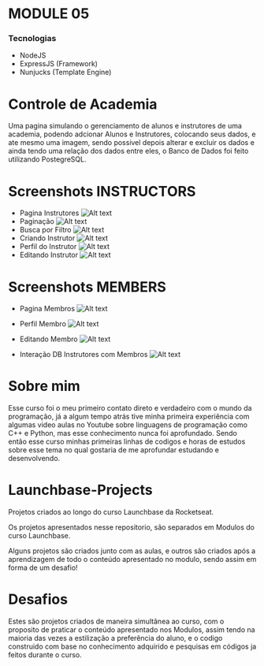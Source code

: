 # MODULE 05
### Tecnologias
- NodeJS
- ExpressJS (Framework)
- Nunjucks (Template Engine)

# Controle de Academia

Uma pagina simulando o gerenciamento de alunos e instrutores de uma academia, podendo adcionar Alunos e Instrutores, colocando seus dados, e ate mesmo uma imagem, sendo possivel depois alterar e excluir os dados e ainda tendo uma relação dos dados entre eles, o Banco de Dados foi feito utilizando PostegreSQL.

# Screenshots INSTRUCTORS
- Pagina Instrutores
![Alt text](https://i.ibb.co/yW9xQqp/Captura-de-Tela-2.png "Instrutor Inicial")
- Paginação
![Alt text](https://i.ibb.co/RHFPb7K/Captura-de-Tela-3.png "Instrutor Paginação")
- Busca por Filtro
![Alt text](https://i.ibb.co/DMCVSPX/Captura-de-Tela-4.png "Instrutor Filtro")
- Criando Instrutor
![Alt text](https://i.ibb.co/KjBWQxC/Captura-de-Tela-5.png "Instrutor Criação")
- Perfil do Instrutor
![Alt text](https://i.ibb.co/02zphxc/Captura-de-Tela-6.png "Instrutor Perfil")
- Editando Instrutor
![Alt text](https://i.ibb.co/ZT0N70C/Captura-de-Tela-7.png "Instrutor Edição")

# Screenshots MEMBERS

- Pagina Membros
![Alt text](https://i.ibb.co/B2Mr1Nk/Captura-de-Tela-8.png "Membro Inicial")
- Perfil Membro
![Alt text](https://i.ibb.co/72CfDmn/Captura-de-Tela-9.png "Perfil Membro")
- Editando Membro
![Alt text](https://i.ibb.co/yk7pS7Y/Captura-de-Tela-10.png "Editando Membro")

- Interação DB Instrutores com Membros
![Alt text](https://i.ibb.co/vw2PqLZ/Captura-de-Tela-12.png "DB Membro")

# Sobre mim
Esse curso foi o meu primeiro contato direto e verdadeiro com o mundo da programação, já a algum tempo atrás tive minha primeira experiência com algumas video aulas no Youtube sobre linguagens de programação como C++ e Python, mas esse conhecimento nunca foi aprofundado. Sendo então esse curso minhas primeiras linhas de codigos e horas de estudos sobre esse tema no qual gostaria de me aprofundar estudando e desenvolvendo.

# Launchbase-Projects
Projetos criados ao longo do curso Launchbase da Rocketseat.

Os projetos apresentados nesse repositorio, são separados em Modulos do curso Launchbase.

Alguns projetos são criados junto com as aulas, e outros são criados após a aprendizagem de todo o conteúdo apresentado no modulo, sendo assim em forma de um desafio!


# Desafios
Estes são projetos criados de maneira simultânea ao curso, com o proposito de praticar o conteúdo apresentado nos Modulos, assim tendo na maioria das vezes a estilização a preferência do aluno, e o codigo construido com base no conhecimento adquirido e pesquisas em códigos ja feitos durante o curso.
